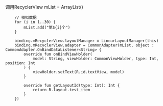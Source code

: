 调用RecyclerView
mList = ArrayList()

        // 模拟数据
        for (i in 1..30) {
            mList.add("第${i}个")
        }

        binding.mRecyclerView.layoutManager = LinearLayoutManager(this)
        binding.mRecyclerView.adapter = CommonAdapter(mList, object : CommonAdapter.OnBindDataListener<String> {
            override fun onBindViewHolder(
                model: String, viewHolder: CommonViewHolder, type: Int, position: Int
            ) {
                viewHolder.setText(R.id.textView, model)
            }

            override fun getLayoutId(type: Int): Int {
                return R.layout.test_item
            }
        })